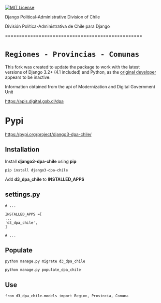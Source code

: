 [![MIT License](https://img.shields.io/badge/License-MIT-green.svg)](https://choosealicense.com/licenses/mit/)

Django Political-Administrative Division of Chile

División Política-Administrativa de Chile para Django

=================================================

``Regiones - Provincias - Comunas``
=================================================

This fork was created to update the package to work with the latest versions of Django 3.2+ (4.1 included) and Python, as the [original developer](https://github.com/jupitercl/django-dpa-chile) appears to be inactive.

Information obtained from the api of Modernization and Digital Government Unit

https://apis.digital.gob.cl/dpa

Pypi
====

https://pypi.org/project/django3-dpa-chile/

Installation
------------

Install **django3-dpa-chile** using **pip**


    pip install django3-dpa-chile

Add **d3_dpa_chile** to **INSTALLED_APPS**

settings.py
-----------

    # ...

    INSTALLED_APPS =[
    ...
    'd3_dpa_chile',
    ]

    # ...

Populate
--------

    python manage.py migrate d3_dpa_chile

    python manage.py populate_dpa_chile

Use
---

    from d3_dpa_chile.models import Region, Provincia, Comuna
